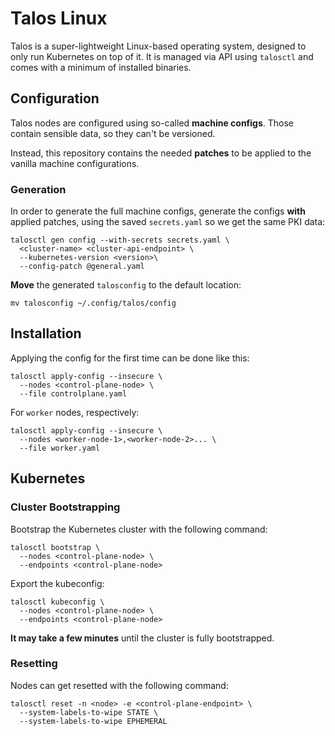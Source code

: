 # Talos Linux

Talos is a super-lightweight Linux-based operating system,
designed to only run Kubernetes on top of it.
It is managed via API using `talosctl` and comes with a minimum of installed binaries.

## Configuration

Talos nodes are configured using so-called **machine configs**.
Those contain sensible data, so they can't be versioned.

Instead, this repository contains the needed **patches**
to be applied to the vanilla machine configurations.

### Generation

In order to generate the full machine configs, generate
the configs **with** applied patches, using the saved
`secrets.yaml` so we get the same PKI data:

```console
talosctl gen config --with-secrets secrets.yaml \
  <cluster-name> <cluster-api-endpoint> \
  --kubernetes-version <version>\
  --config-patch @general.yaml
```

**Move** the generated `talosconfig` to the default location:

```console
mv talosconfig ~/.config/talos/config
```

## Installation

Applying the config for the first time can be done like this:

```console
talosctl apply-config --insecure \
  --nodes <control-plane-node> \
  --file controlplane.yaml
```

For `worker` nodes, respectively:

```console
talosctl apply-config --insecure \
  --nodes <worker-node-1>,<worker-node-2>... \
  --file worker.yaml
```

## Kubernetes

### Cluster Bootstrapping

Bootstrap the Kubernetes cluster with the following command:

```console
talosctl bootstrap \
  --nodes <control-plane-node> \
  --endpoints <control-plane-node>
```

Export the kubeconfig:

```console
talosctl kubeconfig \
  --nodes <control-plane-node> \
  --endpoints <control-plane-node>
```

**It may take a few minutes** until the cluster is fully bootstrapped.

### Resetting

Nodes can get resetted with the following command:

```console
talosctl reset -n <node> -e <control-plane-endpoint> \
  --system-labels-to-wipe STATE \
  --system-labels-to-wipe EPHEMERAL
```
